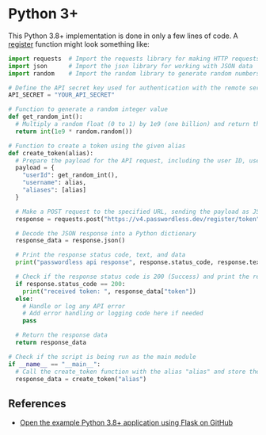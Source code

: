 # Python 3+

This Python 3.8+ implementation is done in only a few lines of code. A [register](https://docs.passwordless.dev/guide/api/#register-token) function might look something like:

```python
import requests  # Import the requests library for making HTTP requests
import json      # Import the json library for working with JSON data
import random    # Import the random library to generate random numbers

# Define the API secret key used for authentication with the remote server
API_SECRET = "YOUR_API_SECRET"

# Function to generate a random integer value
def get_random_int():
  # Multiply a random float (0 to 1) by 1e9 (one billion) and return the integer value
  return int(1e9 * random.random())

# Function to create a token using the given alias
def create_token(alias):
  # Prepare the payload for the API request, including the user ID, username, and aliases
  payload = {
    "userId": get_random_int(),
    "username": alias,
    "aliases": [alias]
  }

  # Make a POST request to the specified URL, sending the payload as JSON, and including headers for the API secret and content type
  response = requests.post("https://v4.passwordless.dev/register/token", json=payload, headers={"ApiSecret": API_SECRET, "Content-Type": "application/json"})

  # Decode the JSON response into a Python dictionary
  response_data = response.json()

  # Print the response status code, text, and data
  print("passwordless api response", response.status_code, response.text, response_data)

  # Check if the response status code is 200 (Success) and print the received token
  if response.status_code == 200:
    print("received token: ", response_data["token"])
  else:
    # Handle or log any API error
    # Add error handling or logging code here if needed
    pass

  # Return the response data
  return response_data

# Check if the script is being run as the main module
if __name__ == "__main__":
  # Call the create_token function with the alias "alias" and store the response
  response_data = create_token("alias")
```

## References

* [Open the example Python 3.8+ application using Flask on GitHub
](https://github.com/passwordless/sdk-collection/tree/main/Python%203.8-Flask)
